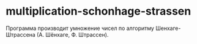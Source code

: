 # multiplication-schonhage-strassen

Программа производит умножение чисел по алгоритму Шенхаге-Штрассена (А. Шёнхаге, Ф. Штрассен).
